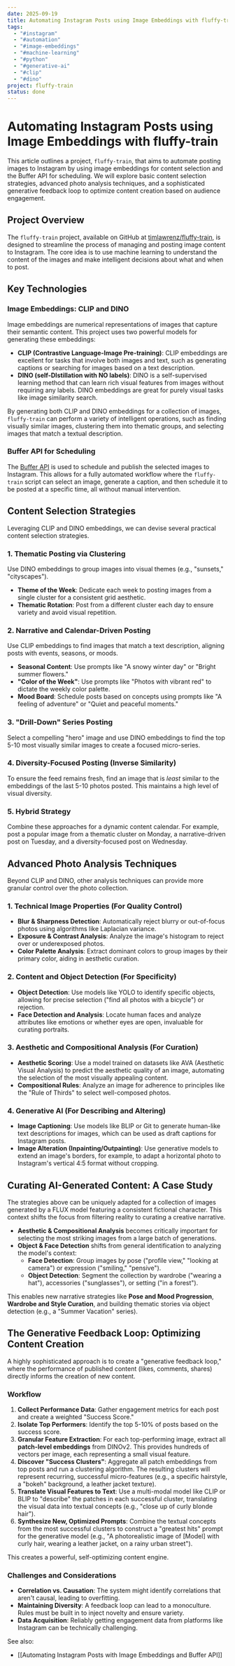```yaml
---
date: 2025-09-19
title: Automating Instagram Posts using Image Embeddings with fluffy-train
tags:
  - "#instagram"
  - "#automation"
  - "#image-embeddings"
  - "#machine-learning"
  - "#python"
  - "#generative-ai"
  - "#clip"
  - "#dino"
project: fluffy-train
status: done
---
```


# Automating Instagram Posts using Image Embeddings with fluffy-train

This article outlines a project, `fluffy-train`, that aims to automate posting images to Instagram by using image embeddings for content selection and the Buffer API for scheduling. We will explore basic content selection strategies, advanced photo analysis techniques, and a sophisticated generative feedback loop to optimize content creation based on audience engagement.

## Project Overview

The `fluffy-train` project, available on GitHub at [timlawrenz/fluffy-train](https://github.com/timlawrenz/fluffy-train), is designed to streamline the process of managing and posting image content to Instagram. The core idea is to use machine learning to understand the content of the images and make intelligent decisions about what and when to post.

## Key Technologies

### Image Embeddings: CLIP and DINO

Image embeddings are numerical representations of images that capture their semantic content. This project uses two powerful models for generating these embeddings:

*   **CLIP (Contrastive Language-Image Pre-training)**: CLIP embeddings are excellent for tasks that involve both images and text, such as generating captions or searching for images based on a text description.
*   **DINO (self-DIstillation with NO labels)**: DINO is a self-supervised learning method that can learn rich visual features from images without requiring any labels. DINO embeddings are great for purely visual tasks like image similarity search.

By generating both CLIP and DINO embeddings for a collection of images, `fluffy-train` can perform a variety of intelligent operations, such as finding visually similar images, clustering them into thematic groups, and selecting images that match a textual description.

### Buffer API for Scheduling

The [Buffer API](https://buffer.com/developers/api) is used to schedule and publish the selected images to Instagram. This allows for a fully automated workflow where the `fluffy-train` script can select an image, generate a caption, and then schedule it to be posted at a specific time, all without manual intervention.

## Content Selection Strategies

Leveraging CLIP and DINO embeddings, we can devise several practical content selection strategies.

### 1. Thematic Posting via Clustering
Use DINO embeddings to group images into visual themes (e.g., "sunsets," "cityscapes").
- **Theme of the Week**: Dedicate each week to posting images from a single cluster for a consistent grid aesthetic.
- **Thematic Rotation**: Post from a different cluster each day to ensure variety and avoid visual repetition.

### 2. Narrative and Calendar-Driven Posting
Use CLIP embeddings to find images that match a text description, aligning posts with events, seasons, or moods.
- **Seasonal Content**: Use prompts like "A snowy winter day" or "Bright summer flowers."
- **"Color of the Week"**: Use prompts like "Photos with vibrant red" to dictate the weekly color palette.
- **Mood Board**: Schedule posts based on concepts using prompts like "A feeling of adventure" or "Quiet and peaceful moments."

### 3. "Drill-Down" Series Posting
Select a compelling "hero" image and use DINO embeddings to find the top 5-10 most visually similar images to create a focused micro-series.

### 4. Diversity-Focused Posting (Inverse Similarity)
To ensure the feed remains fresh, find an image that is *least* similar to the embeddings of the last 5-10 photos posted. This maintains a high level of visual diversity.

### 5. Hybrid Strategy
Combine these approaches for a dynamic content calendar. For example, post a popular image from a thematic cluster on Monday, a narrative-driven post on Tuesday, and a diversity-focused post on Wednesday.

## Advanced Photo Analysis Techniques

Beyond CLIP and DINO, other analysis techniques can provide more granular control over the photo collection.

### 1. Technical Image Properties (For Quality Control)
- **Blur & Sharpness Detection**: Automatically reject blurry or out-of-focus photos using algorithms like Laplacian variance.
- **Exposure & Contrast Analysis**: Analyze the image's histogram to reject over or underexposed photos.
- **Color Palette Analysis**: Extract dominant colors to group images by their primary color, aiding in aesthetic curation.

### 2. Content and Object Detection (For Specificity)
- **Object Detection**: Use models like YOLO to identify specific objects, allowing for precise selection ("find all photos with a bicycle") or rejection.
- **Face Detection and Analysis**: Locate human faces and analyze attributes like emotions or whether eyes are open, invaluable for curating portraits.

### 3. Aesthetic and Compositional Analysis (For Curation)
- **Aesthetic Scoring**: Use a model trained on datasets like AVA (Aesthetic Visual Analysis) to predict the aesthetic quality of an image, automating the selection of the most visually appealing content.
- **Compositional Rules**: Analyze an image for adherence to principles like the "Rule of Thirds" to select well-composed photos.

### 4. Generative AI (For Describing and Altering)
- **Image Captioning**: Use models like BLIP or Git to generate human-like text descriptions for images, which can be used as draft captions for Instagram posts.
- **Image Alteration (Inpainting/Outpainting)**: Use generative models to extend an image's borders, for example, to adapt a horizontal photo to Instagram's vertical 4:5 format without cropping.

## Curating AI-Generated Content: A Case Study

The strategies above can be uniquely adapted for a collection of images generated by a FLUX model featuring a consistent fictional character. This context shifts the focus from filtering reality to curating a creative narrative.

- **Aesthetic & Compositional Analysis** becomes critically important for selecting the most striking images from a large batch of generations.
- **Object & Face Detection** shifts from general identification to analyzing the model's context:
    - **Face Detection**: Group images by pose ("profile view," "looking at camera") or expression ("smiling," "pensive").
    - **Object Detection**: Segment the collection by wardrobe ("wearing a hat"), accessories ("sunglasses"), or setting ("in a forest").

This enables new narrative strategies like **Pose and Mood Progression**, **Wardrobe and Style Curation**, and building thematic stories via object detection (e.g., a "Summer Vacation" series).

## The Generative Feedback Loop: Optimizing Content Creation

A highly sophisticated approach is to create a "generative feedback loop," where the performance of published content (likes, comments, shares) directly informs the creation of new content.

### Workflow
1.  **Collect Performance Data**: Gather engagement metrics for each post and create a weighted "Success Score."
2.  **Isolate Top Performers**: Identify the top 5-10% of posts based on the success score.
3.  **Granular Feature Extraction**: For each top-performing image, extract all **patch-level embeddings** from DINOv2. This provides hundreds of vectors per image, each representing a small visual feature.
4.  **Discover "Success Clusters"**: Aggregate all patch embeddings from top posts and run a clustering algorithm. The resulting clusters will represent recurring, successful micro-features (e.g., a specific hairstyle, a "bokeh" background, a leather jacket texture).
5.  **Translate Visual Features to Text**: Use a multi-modal model like CLIP or BLIP to "describe" the patches in each successful cluster, translating the visual data into textual concepts (e.g., "close up of curly blonde hair").
6.  **Synthesize New, Optimized Prompts**: Combine the textual concepts from the most successful clusters to construct a "greatest hits" prompt for the generative model (e.g., "A photorealistic image of [Model] with curly hair, wearing a leather jacket, on a rainy urban street").

This creates a powerful, self-optimizing content engine.

### Challenges and Considerations
- **Correlation vs. Causation**: The system might identify correlations that aren't causal, leading to overfitting.
- **Maintaining Diversity**: A feedback loop can lead to a monoculture. Rules must be built in to inject novelty and ensure variety.
- **Data Acquisition**: Reliably getting engagement data from platforms like Instagram can be technically challenging.

See also:
- [[Automating Instagram Posts with Image Embeddings and Buffer API]]

